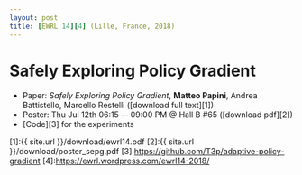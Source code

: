 ```yaml
---
layout: post
title: [EWRL 14][4] (Lille, France, 2018)
---
```


# Safely Exploring Policy Gradient

* Paper: *Safely Exploring Policy Gradient*, **Matteo Papini**, Andrea Battistello, Marcello Restelli ([download full text][1])
* Poster: Thu Jul 12th 06:15 -- 09:00 PM @ Hall B #65 ([download pdf][2])
* [Code][3] for the experiments


[1]:{{ site.url }}/download/ewrl14.pdf
[2]:{{ site.url }}/download/poster_sepg.pdf
[3]:https://github.com/T3p/adaptive-policy-gradient
[4]:https://ewrl.wordpress.com/ewrl14-2018/

